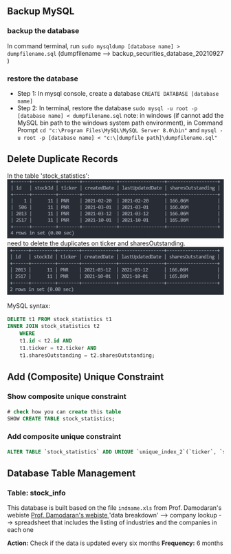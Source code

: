 ## Backup MySQL
### backup the database
In command terminal, run 
`sudo mysqldump [database name] > dumpfilename.sql` (dumpfilename --> backup_securities_database_20210927
)

### restore the database
* Step 1: In mysql console, create a database `CREATE DATABASE [database name]`
* Step 2: In terminal, restore the database `sudo mysql -u root -p [database name] < dumpfilename.sql`
note: in windows (if cannot add the MySQL bin path to the windows system path environment), in Command Prompt `cd "c:\Program Files\MySQL\MySQL Server 8.0\bin"` and `mysql -u root -p [database name] < "c:\[dumpfile path]\dumpfilename.sql"`

## Delete Duplicate Records
In the table 'stock_statistics':
![database_remove_duplicates](assets/img/database_table_stock_statistics_PNR.PNG)
need to delete the duplicates on ticker and sharesOutstanding.
![database_remove_duplicates](assets/img/database_remove_duplicates_PNR.PNG)

MySQL syntax:
```sql
DELETE t1 FROM stock_statistics t1
INNER JOIN stock_statistics t2
    WHERE 
    t1.id < t2.id AND
    t1.ticker = t2.ticker AND
    t1.sharesOutstanding = t2.sharesOutstanding;
```

## Add (Composite) Unique Constraint
### Show composite unique constraint
```sql
# check how you can create this table
SHOW CREATE TABLE stock_statistics;
```
### Add composite unique constraint
```sql
ALTER TABLE `stock_statistics` ADD UNIQUE `unique_index_2`(`ticker`, `sharesOutstanding`);
```

## Database Table Management
### Table: stock_info
This database is built based on the file `indname.xls` from Prof. Damodaran's webiste [Prof. Damodaran's webiste ](https://pages.stern.nyu.edu/~adamodar/) 'data breakdown' --> company lookup --> spreadsheet that includes the listing of industries and the companies in each one

**Action:** Check if the data is updated every six months
**Frequency:** 6 months